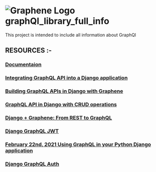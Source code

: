 # ![Graphene Logo](http://graphene-python.org/favicon.png) graphQl_library_full_info
This project is intended to include all information about GraphQl


## RESOURCES :- 
### [Documentaion](https://docs.graphene-python.org/projects/django/en/latest/subscriptions/)
### [Integrating GraphQL API into a Django application](https://www.section.io/engineering-education/integrating-graphql-api-in-a-django-application/)
### [Building GraphQL APIs in Django with Graphene](https://www.twilio.com/blog/graphql-apis-django-graphene)
### [GraphQL API in Django with CRUD operations](https://iq.opengenus.org/graphql-api-in-django/)
### [Django + Graphene: From REST to GraphQL](https://www.fullstacklabs.co/blog/django-graphene-rest-graphql)
### [Django GraphQL JWT](https://django-graphql-jwt.domake.io/index.html)
### [ February 22nd, 2021 Using GraphQL in your Python Django application](https://programmingwithmosh.com/backend/graphql/using-graphql-in-your-python-django-application/)
### [Django GraphQL Auth](https://django-graphql-auth.readthedocs.io/en/latest/quickstart/)
